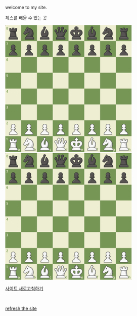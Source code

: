 <html>
        <div lang="en">
            <p> welcome to my site.</p>
        </div>
    <head>
        <p>체스를 배울 수 있는 곳</p>
        <a href="https://www.chess.com/home"><img src="./Image/체스.png" width="400" height="400"></a>
    </head>
    <body>
        <img src="./Image/체스.png"  width="400" height="400">
        <br>
        <p><a href="https://ilovekdmhs.github.io/">사이트 새로고침하기</a></p>
        <br>
        <div lang="en">
            <p><a href="https://ilovekdmhs.github.io/">refresh the site</a></p>
        </div>
    </body>
</html>
